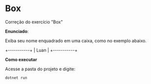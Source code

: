 # Box
Correção do exercício "Box"

**Enunciado**:

Exiba seu nome enquadrado em uma caixa, como no exemplo abaixo.

+-----------+
|   Luan    |
+-----------+

**Como executar**

Acesse a pasta do projeto e digite:

```
dotnet run
```